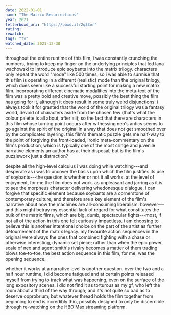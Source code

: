 ```yaml
---
date: 2022-01-01
name: "The Matrix Resurrections"
year: 2021
letterboxd_uri: "https://boxd.it/2q33or"
rating: 
rewatch: 
tags: "tv"
watched_date: 2021-12-30
---
```


throughout the entire runtime of this film, i was constantly crunching the numbers, trying to keep my finger on the underlying principles that led lana wachowski to introduce epic soybants into the matrix trilogy. characters only repeat the word "mode" like 500 times, so i was able to surmise that this film is operating in a different (realistic) mode than the original trilogy, which does seem like a successful starting point for making a new matrix film. incorporating different cinematic modalities into the meta-text of the film was a pretty bold and creative move, possibly the best thing the film has going for it, although it does result in some truly weird disjunctions: i always took it for granted that the world of the original trilogy was a fantasy world, devoid of characters aside from the chosen few (that's what the colour palette is all about, after all); so the fact that there are characters in this film whose turning point occurs after witnessing neo's antics seems to go against the spirit of the original in a way that does not get smoothed over by the complicated layering. this film's thematic puzzle gets me half-way to the point of forgiving the front-loaded, ironic meta-commentary on the film's production, which is typically one of the most cringe and juvenile narrative elements an author has at their disposal; but is the film's puzzlework just a distraction?

despite all the high-level calculus i was doing while watching---and desperate as i was to uncover the basis upon which the film justifies its use of soybants---the question is whether or not it all works. at the level of enjoyment, for me the film does not work. as unpleasant and jarring as it is to see the morpheus character delivering whedonesque dialogue, i can forgive that specific element because soybants are a cornerstone of contemporary culture, and therefore are a key element of the film's narrative about how the machines are all-consuming liberalism. however---and this might betray my essential lack of regard for what constitutes the bulk of the matrix films, which are big, dumb, spectacular fights---most, if not all of the action in this one felt curiously impactless. i am choosing to believe this is another intentional choice on the part of the artist as further détournement of the matrix legacy. my favourite action sequences in the original were always the ones that combined fighting with a chase or otherwise interesting, dynamic set piece; rather than when the epic power scale of neo and agent smith's rivalry becomes a matter of them trading blows toe-to-toe. the best action sequence in this film, for me, was the opening sequence. 

whether it works at a narrative level is another question. over the two and a half hour runtime, i did become fatigued and at certain points released myself from trying to track what was happening, even on the surface of the long expository scenes. i did not find it as torturous as my gf, who left the room about a third of the way through; and it's not quite so bad as to deserve opprobrium; but whatever thread holds the film together from beginning to end is incredibly thin, possibly designed to only be discernible through re-watching on the HBO Max streaming platform.
